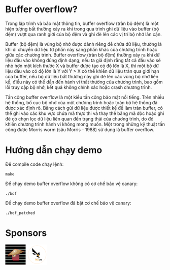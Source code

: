 # Buffer overflow?

Trong lập trình và bảo mật thông tin, buffer overflow (tràn bộ đệm) là một hiện tượng bất thường xảy ra khi trong qua trình ghi dữ liệu vào buffer (bộ đệm) vượt qua ranh giới của bộ đệm và ghi đè lên các vị trí bộ nhớ lân cận.

Buffer (bộ đệm) là vùng bộ nhớ được dành riêng để chứa dữ liệu, thường là khi di chuyển dữ liệu từ phần này sang phần khác của chương trình hoặc giữa các chương trình. Buffer overflow (tràn bộ đệm) thường xảy ra khi dữ liệu đầu vào không đúng định dạng; nếu ta giả định rằng tất cả đầu vào sẽ nhỏ hơn một kích thước X và buffer được tạo có độ lớn là X, thì một bộ dữ liệu đầu vào có độ lớn là Y với Y > X có thể khiến dữ liệu tràn qua giới hạn của buffer, nếu bộ dữ liệu bất thường này ghi đè lên các vùng bộ nhớ liền kề, điều này có thể dẫn đến hành vi thất thường của chương trình, bao gồm lỗi truy cập bộ nhớ, kết quả không chính xác hoặc crash chương trình.

Tấn công buffer overflow là một kiểu tấn công bảo mật nổi tiếng. Trên nhiều hệ thống, bố cục bộ nhớ của một chương trình hoặc toàn bộ hệ thống đã được xác định rõ. Bằng cách gửi dữ liệu được thiết kế để làm tràn buffer, có thể ghi vào các khu vực chứa mã thực thi và thay thế bằng mã độc hoặc ghi đè có chọn lọc dữ liệu liên quan đến trạng thái của chương trình, do đó khiến chương trình hành vi không mong muốn. Một trong những kỹ thuật tấn công được Morris worm (sâu Morris - 1988) sử dụng là buffer overflow.

# Hướng dẫn chạy demo

Để compile code chạy lệnh:
```
make
```

Để chạy demo buffer overflow không có cơ chế bảo vệ canary:
```
./bof
```

Để chạy demo buffer overflow đã bật cơ chế bảo vệ canary:
```
./bof_patched
```

# Sponsors

<img src="https://github.com/vnPwners/collaborators-and-sponsors/raw/main/self/vnpwners.png" alt="vnPwners" width="64" height="64"/> <img src="https://github.com/vnPwners/collaborators-and-sponsors/raw/main/uit-inseclab/logo_inseclab-03.png" alt="UIT Inseclab" width="64" height="64"/>
